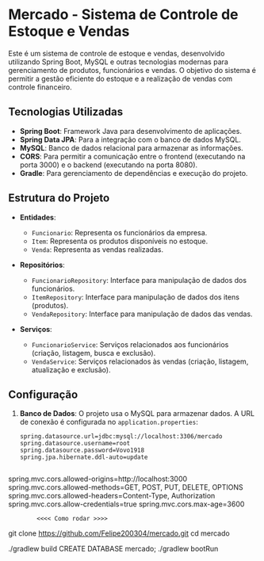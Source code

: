 # Mercado - Sistema de Controle de Estoque e Vendas

Este é um sistema de controle de estoque e vendas, desenvolvido utilizando Spring Boot, MySQL e outras tecnologias modernas para gerenciamento de produtos, funcionários e vendas. O objetivo do sistema é permitir a gestão eficiente do estoque e a realização de vendas com controle financeiro.

## Tecnologias Utilizadas

- **Spring Boot**: Framework Java para desenvolvimento de aplicações.
- **Spring Data JPA**: Para a integração com o banco de dados MySQL.
- **MySQL**: Banco de dados relacional para armazenar as informações.
- **CORS**: Para permitir a comunicação entre o frontend (executando na porta 3000) e o backend (executando na porta 8080).
- **Gradle**: Para gerenciamento de dependências e execução do projeto.

## Estrutura do Projeto

- **Entidades**: 
  - `Funcionario`: Representa os funcionários da empresa.
  - `Item`: Representa os produtos disponíveis no estoque.
  - `Venda`: Representa as vendas realizadas.
  
- **Repositórios**:
  - `FuncionarioRepository`: Interface para manipulação de dados dos funcionários.
  - `ItemRepository`: Interface para manipulação de dados dos itens (produtos).
  - `VendaRepository`: Interface para manipulação de dados das vendas.

- **Serviços**:
  - `FuncionarioService`: Serviços relacionados aos funcionários (criação, listagem, busca e exclusão).
  - `VendaService`: Serviços relacionados às vendas (criação, listagem, atualização e exclusão).

## Configuração

1. **Banco de Dados**:
   O projeto usa o MySQL para armazenar dados. A URL de conexão é configurada no `application.properties`:

   ```properties
   spring.datasource.url=jdbc:mysql://localhost:3306/mercado
   spring.datasource.username=root
   spring.datasource.password=Vovo1918
   spring.jpa.hibernate.ddl-auto=update


spring.mvc.cors.allowed-origins=http://localhost:3000
spring.mvc.cors.allowed-methods=GET, POST, PUT, DELETE, OPTIONS
spring.mvc.cors.allowed-headers=Content-Type, Authorization
spring.mvc.cors.allow-credentials=true
spring.mvc.cors.max-age=3600


            <<<< Como rodar >>>>
git clone https://github.com/Felipe200304/mercado.git
cd mercado

./gradlew build
CREATE DATABASE mercado;
./gradlew bootRun


